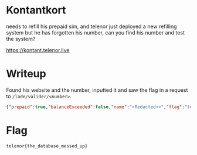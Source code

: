 # Kontantkort

<Redacted> needs to refill his prepaid sim, and telenor just deployed a new refilling system but he has forgotten his number, can you find his number and test the system?

https://kontant.telenor.live

# Writeup

Found his website and the number, inputted it and saw the flag in a request to `/lade/valider/<number>`.

```json
{"prepaid":true,"balanceExceeded":false,"name":"<Redacted>>","flag":"telenor{the_database_messed_up}"}
```


# Flag

```
telenor{the_database_messed_up}
```